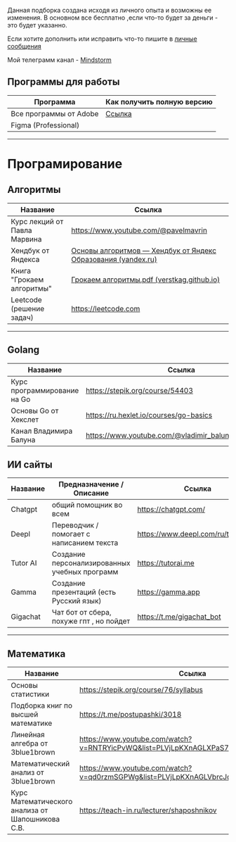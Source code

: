 Данная подборка создана исходя из личного опыта и возможны ее изменения. В основном все бесплатно ,если что-то будет за деньги - это будет указанно. 

Если хотите дополнить или исправить что-то пишите в [личные сообщения](https://t.me/Ippolid)

Мой телеграмм канал - [Mindstorm](https://t.me/mindstormm)


## Программы для работы

| Программа              | Как получить полную версию |
| ---------------------- | -------------------------- |
| Все программы от Adobe | [Ссылка](https://t.me/mindstormm/23) |
| Figma (Professional)   | [](https://t.me/mindstormm/20) |

---
# Програмирование
## Алгоритмы

| Название                     | Ссылка                                                                                                                                                                                 |
| ---------------------------- | -------------------------------------------------------------------------------------------------------------------------------------------------------------------------------------- |
| Курс лекций от Павла Марвина | https://www.youtube.com/@pavelmavrin                                                                                                                                                   |
| Хендбук от Яндекса           | [Основы алгоритмов — Хендбук от Яндекс Образования (yandex.ru)](https://education.yandex.ru/handbook/algorithms)                                                                       |
| Книга "Грокаем алгоритмы"    | [Грокаем алгоритмы.pdf (verstkag.github.io)](https://verstkag.github.io/books/%D0%93%D1%80%D0%BE%D0%BA%D0%B0%D0%B5%D0%BC%20%D0%B0%D0%BB%D0%B3%D0%BE%D1%80%D0%B8%D1%82%D0%BC%D1%8B.pdf) |
| Leetcode (решение задач)     | https://leetcode.com                                                                                                                                                                   |

---
## Golang

| Название                    | Ссылка                                              |
| --------------------------- | --------------------------------------------------- |
| Курс программирование на Go | https://stepik.org/course/54403                     |
| Основы Go от Хекслет        | https://ru.hexlet.io/courses/go-basics              |
| Канал Владимира Балуна      | https://www.youtube.com/@vladimir_balun_programming |

## ИИ сайты

| Название | Предназначение / Описание                     | Ссылка                              |
| -------- | --------------------------------------------- | ----------------------------------- |
| Chatgpt  | общий помощник во всем                        | https://chatgpt.com/                |
| Deepl    | Переводчик / помогает с написанием текста     | https://www.deepl.com/ru/translator |
| Tutor AI | Создание персонализированных учебных программ | https://tutorai.me                  |
| Gamma    | Создание презентаций (есть Русский язык)      | https://gamma.app                   |
| Gigachat | Чат бот от сбера, похуже гпт , но пойдет      | https://t.me/gigachat_bot           |

--- 
## Математика

| Название                                         | Ссылка                                                                              |
| ------------------------------------------------ | ----------------------------------------------------------------------------------- |
| Основы статистики                                | https://stepik.org/course/76/syllabus                                               |
| Подборка книг по высшей математике               | https://t.me/postupashki/3018                                                       |
| Линейная алгебра от 3blue1brown                  | https://www.youtube.com/watch?v=RNTRYicPvWQ&list=PLVjLpKXnAGLXPaS7FRBjd5yZeXwJxZil2 |
| Математический анализ от 3blue1brown             | https://www.youtube.com/watch?v=qd0rzmSGPWg&list=PLVjLpKXnAGLVbrcJdDb0a2RS6MmRCgxJz |
| Курс Математического анализа от Шапошникова С.В. | https://teach-in.ru/lecturer/shaposhnikov                                           |

